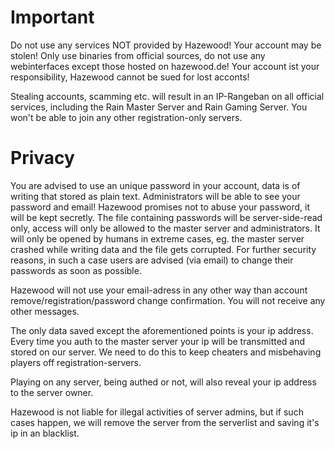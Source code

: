 # Important #
Do not use any services NOT provided by Hazewood! Your account may be stolen!
Only use binaries from official sources, do not use any webinterfaces except those hosted on hazewood.de!
Your account ist your responsibility, Hazewood cannot be sued for lost acconts!

Stealing accounts, scamming etc. will result in an IP-Rangeban on all official services, including the Rain Master Server and Rain Gaming Server. You won't be able to join any other registration-only servers.

# Privacy #
You are advised to use an unique password in your account, data is of writing that stored as plain text. Administrators will be able to see your password and email!
Hazewood promises not to abuse your password, it will be kept secretly. The file containing passwords will be server-side-read only, access will only be allowed to the master server and administrators. It will only be opened by humans in extreme cases, eg. the master server crashed while writing data and the file gets corrupted. For further security reasons, in such a case users are advised (via email) to change their passwords as soon as possible.


Hazewood will not use your email-adress in any other way than account remove/registration/password change confirmation. You will not receive any other messages.


The only data saved except the aforementioned points is your ip address. Every time you auth to the master server your ip will be transmitted and stored on our server. We need to do this to keep cheaters and misbehaving players off registration-servers.

Playing on any server, being authed or not, will also reveal your ip address to the server owner.

Hazewood is not liable for illegal activities of server admins, but if such cases happen, we will remove the server from the serverlist and saving it's ip in an blacklist.